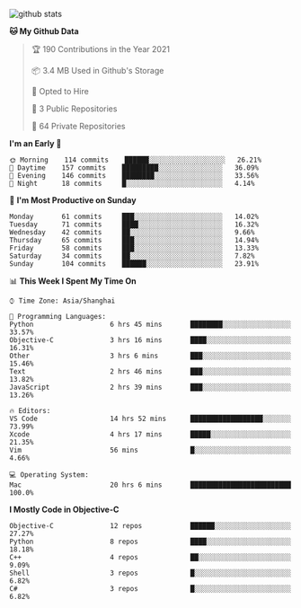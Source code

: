 
![github stats](https://github-readme-stats.vercel.app/api?username=ChesterYue&show_icons=true&count_private=true)

<!-- ![wakatime](https://github-readme-stats.vercel.app/api/wakatime?username=ChesterYue&layout=compact) -->

<!-- ![wakatime](https://github-readme-stats.vercel.app/api/top-langs/?username=ChesterYue&layout=compact) -->

<!--START_SECTION:waka-->
**🐱 My Github Data** 

> 🏆 190 Contributions in the Year 2021
 > 
> 📦 3.4 MB Used in Github's Storage 
 > 
> 💼 Opted to Hire
 > 
> 📜 3 Public Repositories 
 > 
> 🔑 64 Private Repositories  
 > 
**I'm an Early 🐤** 

```text
🌞 Morning    114 commits    ██████░░░░░░░░░░░░░░░░░░░   26.21% 
🌆 Daytime    157 commits    █████████░░░░░░░░░░░░░░░░   36.09% 
🌃 Evening    146 commits    ████████░░░░░░░░░░░░░░░░░   33.56% 
🌙 Night      18 commits     █░░░░░░░░░░░░░░░░░░░░░░░░   4.14%

```
📅 **I'm Most Productive on Sunday** 

```text
Monday       61 commits     ███░░░░░░░░░░░░░░░░░░░░░░   14.02% 
Tuesday      71 commits     ████░░░░░░░░░░░░░░░░░░░░░   16.32% 
Wednesday    42 commits     ██░░░░░░░░░░░░░░░░░░░░░░░   9.66% 
Thursday     65 commits     ███░░░░░░░░░░░░░░░░░░░░░░   14.94% 
Friday       58 commits     ███░░░░░░░░░░░░░░░░░░░░░░   13.33% 
Saturday     34 commits     ██░░░░░░░░░░░░░░░░░░░░░░░   7.82% 
Sunday       104 commits    ██████░░░░░░░░░░░░░░░░░░░   23.91%

```


📊 **This Week I Spent My Time On** 

```text
⌚︎ Time Zone: Asia/Shanghai

💬 Programming Languages: 
Python                   6 hrs 45 mins       ████████░░░░░░░░░░░░░░░░░   33.57% 
Objective-C              3 hrs 16 mins       ████░░░░░░░░░░░░░░░░░░░░░   16.31% 
Other                    3 hrs 6 mins        ███░░░░░░░░░░░░░░░░░░░░░░   15.46% 
Text                     2 hrs 46 mins       ███░░░░░░░░░░░░░░░░░░░░░░   13.82% 
JavaScript               2 hrs 39 mins       ███░░░░░░░░░░░░░░░░░░░░░░   13.26%

🔥 Editors: 
VS Code                  14 hrs 52 mins      ██████████████████░░░░░░░   73.99% 
Xcode                    4 hrs 17 mins       █████░░░░░░░░░░░░░░░░░░░░   21.35% 
Vim                      56 mins             █░░░░░░░░░░░░░░░░░░░░░░░░   4.66%

💻 Operating System: 
Mac                      20 hrs 6 mins       █████████████████████████   100.0%

```

**I Mostly Code in Objective-C** 

```text
Objective-C              12 repos            ██████░░░░░░░░░░░░░░░░░░░   27.27% 
Python                   8 repos             ████░░░░░░░░░░░░░░░░░░░░░   18.18% 
C++                      4 repos             ██░░░░░░░░░░░░░░░░░░░░░░░   9.09% 
Shell                    3 repos             █░░░░░░░░░░░░░░░░░░░░░░░░   6.82% 
C#                       3 repos             █░░░░░░░░░░░░░░░░░░░░░░░░   6.82%

```



<!--END_SECTION:waka-->